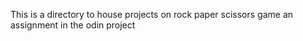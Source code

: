 This is a directory to house projects on rock paper scissors game an assignment in the odin project
